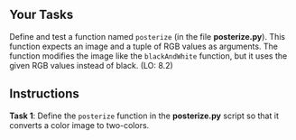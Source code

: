 <!-- manual -->

## Your Tasks

Define and test a function named `posterize` (in the file **posterize.py**). This function expects an image and a tuple of RGB values as arguments. The function modifies the image like the `blackAndWhite` function, but it uses the given RGB values instead of black. (LO: 8.2)

## Instructions

**Task 1**: Define the `posterize` function in the **posterize.py** script so that it converts a color image to two-colors.